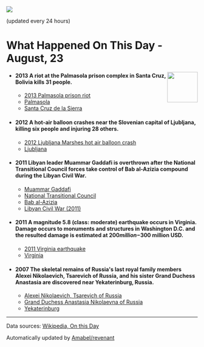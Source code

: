 <img src="https://img.shields.io/badge/last%20updated%20at-2020--08--23%2000%3A09%20(UTC)-brightgreen?style=for-the-badge">

(updated every 24 hours)

# What Happened On This Day - August, 23

<img align="right" src="https://user-images.githubusercontent.com/12688422/87848414-3e9d0800-c91b-11ea-84df-7ebcb2c52b8d.png" width="80px">

- #### 2013 A riot at the Palmasola prison complex in Santa Cruz, Bolivia kills 31 people.

  - [2013 Palmasola prison riot](https://wikipedia.org/wiki/2013_Palmasola_prison_riot)
  - [Palmasola](https://wikipedia.org/wiki/Palmasola)
  - [Santa Cruz de la Sierra](https://wikipedia.org/wiki/Santa_Cruz_de_la_Sierra)

- #### 2012 A hot-air balloon crashes near the Slovenian capital of Ljubljana, killing six people and injuring 28 others.

  - [2012 Ljubljana Marshes hot air balloon crash](https://wikipedia.org/wiki/2012_Ljubljana_Marshes_hot_air_balloon_crash)
  - [Ljubljana](https://wikipedia.org/wiki/Ljubljana)

- #### 2011 Libyan leader Muammar Gaddafi is overthrown after the National Transitional Council forces take control of Bab al-Azizia compound during the Libyan Civil War.

  - [Muammar Gaddafi](https://wikipedia.org/wiki/Muammar_Gaddafi)
  - [National Transitional Council](https://wikipedia.org/wiki/National_Transitional_Council)
  - [Bab al-Azizia](https://wikipedia.org/wiki/Bab_al-Azizia)
  - [Libyan Civil War (2011)](https://wikipedia.org/wiki/Libyan_Civil_War_(2011))

- #### 2011 A magnitude 5.8 (class: moderate) earthquake occurs in Virginia. Damage occurs to monuments and structures in Washington D.C. and the resulted damage is estimated at $200 million-$300 million USD.

  - [2011 Virginia earthquake](https://wikipedia.org/wiki/2011_Virginia_earthquake)
  - [Virginia](https://wikipedia.org/wiki/Virginia)

- #### 2007 The skeletal remains of Russia's last royal family members Alexei Nikolaevich, Tsarevich of Russia, and his sister Grand Duchess Anastasia are discovered near Yekaterinburg, Russia.

  - [Alexei Nikolaevich, Tsarevich of Russia](https://wikipedia.org/wiki/Alexei_Nikolaevich,_Tsarevich_of_Russia)
  - [Grand Duchess Anastasia Nikolaevna of Russia](https://wikipedia.org/wiki/Grand_Duchess_Anastasia_Nikolaevna_of_Russia)
  - [Yekaterinburg](https://wikipedia.org/wiki/Yekaterinburg)
---

Data sources: [Wikipedia, On this Day](https://byabbe.se/on-this-day/)

Automatically updated by [Amabel/revenant](https://github.com/Amabel/revenant)